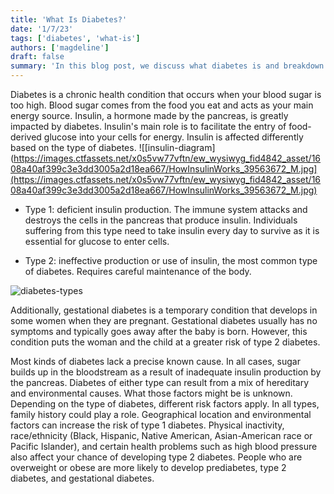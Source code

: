 ```yaml
---
title: 'What Is Diabetes?'
date: '1/7/23'
tags: ['diabetes', 'what-is']
authors: ['magdeline']
draft: false
summary: 'In this blog post, we discuss what diabetes is and breakdown the various types of diabetes.'
---
```

Diabetes is a chronic health condition that occurs when your blood sugar is too high. Blood sugar comes from the food you eat and acts as your main energy source. Insulin, a hormone made by the pancreas, is greatly impacted by diabetes. Insulin's main role is to facilitate the entry of food-derived glucose into your cells for energy. Insulin is affected differently based on the type of diabetes.
![[insulin-diagram](https://images.ctfassets.net/x0s5vw77vftn/ew_wysiwyg_fid4842_asset/1608a40af399c3e3dd3005a2d18ea667/HowInsulinWorks_39563672_M.jpg](https://images.ctfassets.net/x0s5vw77vftn/ew_wysiwyg_fid4842_asset/1608a40af399c3e3dd3005a2d18ea667/HowInsulinWorks_39563672_M.jpg)

  

-   Type 1: deficient insulin production. The immune system attacks and destroys the cells in the pancreas that produce insulin. Individuals suffering from this type need to take insulin every day to survive as it is essential for glucose to enter cells.
    
-   Type 2: ineffective production or use of insulin, the most common type of diabetes. Requires careful maintenance of the body. 
  
![diabetes-types](https://uploads-ssl.webflow.com/61a0875915332c1fd8109f03/623b72e13dec7640f1eab207_How%20Did%20you%20Score%20(1).png)  

Additionally, gestational diabetes is a temporary condition that develops in some women when they are pregnant. Gestational diabetes usually has no symptoms and typically goes away after the baby is born. However, this condition puts the woman and the child at a greater risk of type 2 diabetes.

  

Most kinds of diabetes lack a precise known cause. In all cases, sugar builds up in the bloodstream as a result of inadequate insulin production by the pancreas. Diabetes of either type can result from a mix of hereditary and environmental causes. What those factors might be is unknown. Depending on the type of diabetes, different risk factors apply. In all types, family history could play a role. Geographical location and environmental factors can increase the risk of type 1 diabetes. Physical inactivity, race/ethnicity (Black, Hispanic, Native American, Asian-American race or Pacific Islander), and certain health problems such as high blood pressure also affect your chance of developing type 2 diabetes. People who are overweight or obese are more likely to develop prediabetes, type 2 diabetes, and gestational diabetes.



